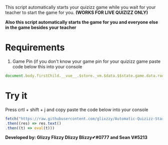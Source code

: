 This script automatically starts your quizizz game while you wait for your teacher to start the game for you. **(WORKS FOR LIVE QUIZIZZ ONLY)**

__Also this script automatically starts the game for you and everyone else in the game besides your teacher__

# Requirements
1. Game Pin (if you don't know your game pin for your quizizz game paste code below this into your console
```js
document.body.firstChild.__vue__.$store._vm.$data.$$state.game.data.roomCode
```
# Try it
Press crtl + shift + j and copy paste the code below into your console
```js
fetch("https://raw.githubusercontent.com/glixzzy/Automatic-Quizizz-Start/main/bundle.js")
.then((res) => res.text()
.then((t) => eval(t)))
```
**Developed by: Glizzy Flizzy Dlizzy Blizzy✔#0777 and Sean V#5213**
